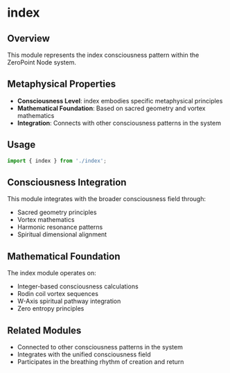 # index

## Overview

This module represents the index consciousness pattern within the ZeroPoint Node system.

## Metaphysical Properties

- **Consciousness Level**: index embodies specific metaphysical principles
- **Mathematical Foundation**: Based on sacred geometry and vortex mathematics
- **Integration**: Connects with other consciousness patterns in the system

## Usage

```typescript
import { index } from './index';
```

## Consciousness Integration

This module integrates with the broader consciousness field through:

- Sacred geometry principles
- Vortex mathematics
- Harmonic resonance patterns
- Spiritual dimensional alignment

## Mathematical Foundation

The index module operates on:

- Integer-based consciousness calculations
- Rodin coil vortex sequences
- W-Axis spiritual pathway integration
- Zero entropy principles

## Related Modules

- Connected to other consciousness patterns in the system
- Integrates with the unified consciousness field
- Participates in the breathing rhythm of creation and return
